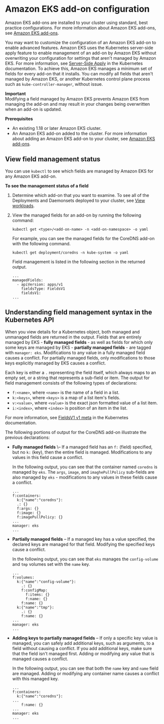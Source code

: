 # Amazon EKS add\-on configuration<a name="add-ons-configuration"></a>

Amazon EKS add\-ons are installed to your cluster using standard, best practice configurations\. For more information about Amazon EKS add\-ons, see [Amazon EKS add\-ons](eks-add-ons.md)\. 

You may want to customize the configuration of an Amazon EKS add\-on to enable advanced features\. Amazon EKS uses the Kubernetes server\-side apply feature to enable management of an add\-on by Amazon EKS without overwriting your configuration for settings that aren't managed by Amazon EKS\. For more information, see [Server\-Side Apply](https://kubernetes.io/docs/reference/using-api/server-side-apply/) in the Kubernetes documentation\. To achieve this, Amazon EKS manages a minimum set of fields for every add\-on that it installs\. You can modify all fields that aren't managed by Amazon EKS, or another Kubernetes control plane process such as `kube-controller-manager`, without issue\. 

**Important**  
Modifying a field managed by Amazon EKS prevents Amazon EKS from managing the add\-on and may result in your changes being overwritten when an add\-on is updated\.

**Prerequisites**
+ An existing 1\.18 or later Amazon EKS cluster\.
+ An Amazon EKS add\-on added to the cluster\. For more information about adding an Amazon EKS add\-on to your cluster, see [Amazon EKS add\-ons](eks-add-ons.md)\.

## View field management status<a name="add-on-config-management-field-management"></a>

You can use `kubectl` to see which fields are managed by Amazon EKS for any Amazon EKS add\-on\.

**To see the management status of a field**

1. Determine which add\-on that you want to examine\. To see all of the Deployments and Daemonsets deployed to your cluster, see [View workloads](view-workloads.md)\.

1. View the managed fields for an add\-on by running the following command:

   ```
   kubectl get <type>/<add-on-name> -n <add-on-namespace> -o yaml
   ```

   For example, you can see the managed fields for the CoreDNS add\-on with the following command\.

   ```
   kubectl get deployment/coredns -n kube-system -o yaml
   ```

   Field management is listed in the following section in the returned output\.

   ```
   ...
   managedFields:
     - apiVersion: apps/v1
       fieldsType: FieldsV1
       fieldsV1:                        
   ...
   ```

## Understanding field management syntax in the Kubernetes API<a name="add-on-config-management-understanding-field-management"></a>

When you view details for a Kubernetes object, both managed and unmanaged fields are returned in the output\. Fields that are entirely managed by EKS \- **fully managed fields** \- as well as fields for which only some keys are managed by EKS \- **partially managed fields** \- are tagged with `manager: eks`. Modifications to any value in a fully managed field causes a conflict. For partially managed fields, only modifications to those keys explicitly managed by EKS causes a conflict\. 

Each key is either a `.` representing the field itself, which always maps to an empty set, or a string that represents a sub\-field or item\. The output for field management consists of the following types of declarations:
+ `f:<name>`, where `<name>` is the name of a field in a list\.
+ `k:<keys>`, where `<keys>` is a map of a list item's fields\.
+ `v:<value>`, where `<value>` is the exact json formatted value of a list item\.
+ `i:<index>`, where `<index>` is position of an item in the list\.

For more information, see [FieldsV1 v1 meta](https://kubernetes.io/docs/reference/generated/kubernetes-api/v1.21/#fieldsv1-v1-meta) in the Kubernetes documentation\. 

The following portions of output for the CoreDNS add\-on illustrate the previous declarations: 
+ **Fully managed fields** \– If a managed field has an `f:` \(field\) specified, but no `k:` \(key\), then the entire field is managed\. Modifications to any values in this field cause a conflict\. 

  In the following output, you can see that the container named `coredns` is managed by `eks`\. The `args`, `image`, and `imaghePullPolicy` sub\-fields are also managed by `eks` \- modifications to any values in these fields cause a conflict\.

  ```
  ...
  f:containers:
    k:{"name":"coredns"}:
    .: {}
    f:args: {}
    f:image: {}
    f:imagePullPolicy: {}
  ...
  manager: eks
  ...
  ```
+ **Partially managed fields** – If a managed key has a value specified, the declared keys are managed for that field\. Modifying the specified keys cause a conflict\. 

  In the following output, you can see that `eks` manages the `config-volume` and `tmp` volumes set with the `name` key\.

  ```
  ...
  f:volumes:
    k:{"name":"config-volume"}:
      .: {}
      f:configMap:
        f:items: {}
        f:name: {}
      f:name: {}
    k:{"name":"tmp"}:
      .: {}
      f:name: {}
  ...
  manager: eks
  ...
  ```
+ **Adding keys to partially managed fields** – If only a specific key value is managed, you can safely add additional keys, such as arguments, to a field without causing a conflict\. If you add additional keys, make sure that the field isn't managed first\. Adding or modifying any value that is managed causes a conflict\.

  In the following output, you can see that both the `name` key and `name` field are managed\. Adding or modifying any container name causes a conflict with this managed key\. 

  ```
  ...
  f:containers:
    k:{"name":"coredns"}:
  ...
      f:name: {}
  ...
  manager: eks
  ...
  ```
